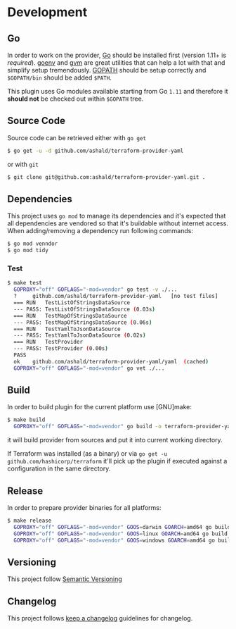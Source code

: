 # Development

## Go

In order to work on the provider, [Go](http://www.golang.org) should be installed first (version 1.11+ is *required*).
[goenv](https://github.com/syndbg/goenv) and [gvm](https://github.com/moovweb/gvm) are great utilities that can help a
lot with that and simplify setup tremendously. 
[GOPATH](http://golang.org/doc/code.html#GOPATH) should be setup correctly and `$GOPATH/bin` should be
added `$PATH`.

This plugin uses Go modules available starting from Go `1.11` and therefore it **should not** be checked out within `$GOPATH` tree.

## Source Code

Source code can be retrieved either with `go get`

```bash
$ go get -u -d github.com/ashald/terraform-provider-yaml
```

or with `git`
```bash
$ git clone git@github.com:ashald/terraform-provider-yaml.git .
```

## Dependencies

This project uses `go mod` to manage its dependencies and it's expected that all dependencies are vendored so that
it's buildable without internet access. When adding/removing a dependency run following commands:
```bash
$ go mod venndor
$ go mod tidy
```

### Test

```bash
$ make test
  GOPROXY="off" GOFLAGS="-mod=vendor" go test -v ./...
  ?   	github.com/ashald/terraform-provider-yaml	[no test files]
  === RUN   TestListOfStringsDataSource
  --- PASS: TestListOfStringsDataSource (0.03s)
  === RUN   TestMapOfStringsDataSource
  --- PASS: TestMapOfStringsDataSource (0.06s)
  === RUN   TestYamlToJsonDataSource
  --- PASS: TestYamlToJsonDataSource (0.02s)
  === RUN   TestProvider
  --- PASS: TestProvider (0.00s)
  PASS
  ok  	github.com/ashald/terraform-provider-yaml/yaml	(cached)
  GOPROXY="off" GOFLAGS="-mod=vendor" go vet ./...
```

## Build
In order to build plugin for the current platform use [GNU]make:
```bash
$ make build
  GOPROXY="off" GOFLAGS="-mod=vendor" go build -o terraform-provider-yaml_v2.1.0

```

it will build provider from sources and put it into current working directory.

If Terraform was installed (as a binary) or via `go get -u github.com/hashicorp/terraform` it'll pick up the plugin if 
executed against a configuration in the same directory.

## Release

In order to prepare provider binaries for all platforms:
```bash
$ make release
  GOPROXY="off" GOFLAGS="-mod=vendor" GOOS=darwin GOARCH=amd64 go build -o './release/terraform-provider-yaml_v2.1.0-darwin-amd64'
  GOPROXY="off" GOFLAGS="-mod=vendor" GOOS=linux GOARCH=amd64 go build -o './release/terraform-provider-yaml_v2.1.0-linux-amd64'
  GOPROXY="off" GOFLAGS="-mod=vendor" GOOS=windows GOARCH=amd64 go build -o './release/terraform-provider-yaml_v2.1.0-windows-amd64'
```

## Versioning

This project follow [Semantic Versioning](https://semver.org/)

## Changelog

This project follows [keep a changelog](https://keepachangelog.com/en/1.0.0/) guidelines for changelog.
